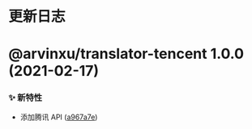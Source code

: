 # 更新日志

# @arvinxu/translator-tencent 1.0.0 (2021-02-17)


### ✨ 新特性

* 添加腾讯 API ([a967a7e](https://github.com/arvinxx/translator/commit/a967a7e))
